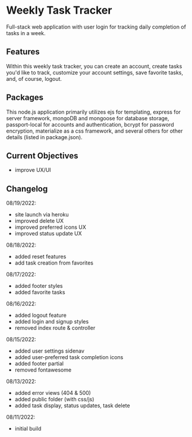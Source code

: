 # Weekly Task Tracker

Full-stack web application with user login for tracking daily completion of tasks in a week.

## Features

Within this weekly task tracker, you can create an account, create tasks you'd like to track, customize your account settings, save favorite tasks, and, of course, logout. 

## Packages

This node.js application primarily utilizes ejs for templating, express for server framework, mongoDB and mongoose for database storage, passport-local for accounts and authentication, bcrypt for password encryption, materialize as a css framework, and several others for other details (listed in package.json).

## Current Objectives

- improve UX/UI

## Changelog

08/19/2022:

- site launch via heroku
- improved delete UX
- improved preferred icons UX
- improved status update UX

08/18/2022:

- added reset features
- add task creation from favorites

08/17/2022:

- added footer styles
- added favorite tasks

08/16/2022:

- added logout feature
- added login and signup styles
- removed index route & controller

08/15/2022:

- added user settings sidenav
- added user-preferred task completion icons
- added footer partial
- removed fontawesome

08/13/2022:

- added error views (404 & 500)
- added public folder (with css/js)
- added task display, status updates, task delete

08/11/2022:

- initial build